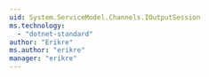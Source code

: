 ```yaml
---
uid: System.ServiceModel.Channels.IOutputSession
ms.technology: 
  - "dotnet-standard"
author: "Erikre"
ms.author: "erikre"
manager: "erikre"
---
```

